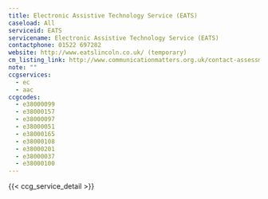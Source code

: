 ```yaml
---
title: Electronic Assistive Technology Service (EATS)
caseload: All
serviceid: EATS
servicename: Electronic Assistive Technology Service (EATS)
contactphone: 01522 697282
website: http://www.eatslincoln.co.uk/ (temporary)
cm_listing_link: http://www.communicationmatters.org.uk/contact-assessment-service/lincolnshire-adults-aac-service
note: ""
ccgservices:
  - ec
  - aac
ccgcodes:
  - e38000099
  - e38000157
  - e38000097
  - e38000051
  - e38000165
  - e38000108
  - e38000201
  - e38000037
  - e38000100
---
```


{{< ccg_service_detail >}}
